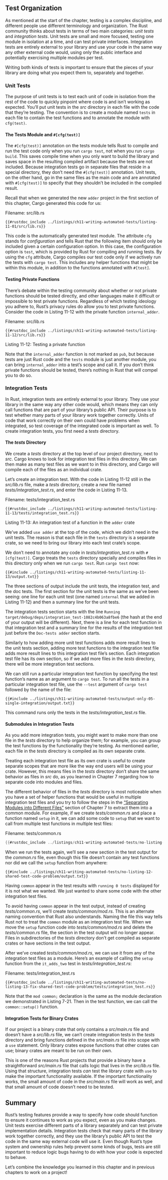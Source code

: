 ## Test Organization

As mentioned at the start of the chapter, testing is a complex discipline, and
different people use different terminology and organization. The Rust community
thinks about tests in terms of two main categories: *unit tests* and
*integration tests*. Unit tests are small and more focused, testing one module
in isolation at a time, and can test private interfaces. Integration tests are
entirely external to your library and use your code in the same way any other
external code would, using only the public interface and potentially exercising
multiple modules per test.

Writing both kinds of tests is important to ensure that the pieces of your
library are doing what you expect them to, separately and together.

### Unit Tests

The purpose of unit tests is to test each unit of code in isolation from the
rest of the code to quickly pinpoint where code is and isn’t working as
expected. You’ll put unit tests in the *src* directory in each file with the
code that they’re testing. The convention is to create a module named `tests`
in each file to contain the test functions and to annotate the module with
`cfg(test)`.

#### The Tests Module and `#[cfg(test)]`

The `#[cfg(test)]` annotation on the tests module tells Rust to compile and run
the test code only when you run `cargo test`, not when you run `cargo build`.
This saves compile time when you only want to build the library and saves space
in the resulting compiled artifact because the tests are not included. Because
integration tests go in separate files that reside in a special directory, they
don’t need the `#[cfg(test)]` annotation. Unit tests, on the other hand, go in
the same files as the main code and are annotated with `#[cfg(test)]` to
specify that they shouldn’t be included in the compiled result.

Recall that when we generated the new `adder` project in the first section of
this chapter, Cargo generated this code for us:

<span class="filename">Filename: src/lib.rs</span>

```rust,noplayground
{{#rustdoc_include ../listings/ch11-writing-automated-tests/listing-11-01/src/lib.rs}}
```

This code is the automatically generated test module. The attribute `cfg`
stands for *configuration* and tells Rust that the following item should only
be included given a certain configuration option. In this case, the
configuration option is `test`, which is provided by Rust for compiling and
running tests. By using the `cfg` attribute, Cargo compiles our test code only
if we actively run the tests with `cargo test`. This includes any helper
functions that might be within this module, in addition to the functions
annotated with `#[test]`.

#### Testing Private Functions

There’s debate within the testing community about whether or not private
functions should be tested directly, and other languages make it difficult or
impossible to test private functions. Regardless of which testing ideology you
adhere to, Rust’s privacy rules do allow you to test private functions.
Consider the code in Listing 11-12 with the private function `internal_adder`.

<span class="filename">Filename: src/lib.rs</span>

```rust,noplayground
{{#rustdoc_include ../listings/ch11-writing-automated-tests/listing-11-12/src/lib.rs}}
```

<span class="caption">Listing 11-12: Testing a private function</span>

Note that the `internal_adder` function is not marked as `pub`, but because
tests are just Rust code and the `tests` module is just another module, you can
bring `internal_adder` into a test’s scope and call it. If you don’t think
private functions should be tested, there’s nothing in Rust that will compel
you to do so.

### Integration Tests

In Rust, integration tests are entirely external to your library. They use your
library in the same way any other code would, which means they can only call
functions that are part of your library’s public API. Their purpose is to test
whether many parts of your library work together correctly. Units of code that
work correctly on their own could have problems when integrated, so test
coverage of the integrated code is important as well. To create integration
tests, you first need a *tests* directory.

#### The *tests* Directory

We create a *tests* directory at the top level of our project directory, next
to *src*. Cargo knows to look for integration test files in this directory. We
can then make as many test files as we want to in this directory, and Cargo
will compile each of the files as an individual crate.

Let’s create an integration test. With the code in Listing 11-12 still in the
*src/lib.rs* file, make a *tests* directory, create a new file named
*tests/integration_test.rs*, and enter the code in Listing 11-13.

<span class="filename">Filename: tests/integration_test.rs</span>

```rust,ignore
{{#rustdoc_include ../listings/ch11-writing-automated-tests/listing-11-13/tests/integration_test.rs}}
```

<span class="caption">Listing 11-13: An integration test of a function in the
`adder` crate</span>

We’ve added `use adder` at the top of the code, which we didn’t need in the
unit tests. The reason is that each file in the `tests` directory is a separate
crate, so we need to bring our library into each test crate’s scope.

We don’t need to annotate any code in *tests/integration_test.rs* with
`#[cfg(test)]`. Cargo treats the `tests` directory specially and compiles files
in this directory only when we run `cargo test`. Run `cargo test` now:

```console
{{#include ../listings/ch11-writing-automated-tests/listing-11-13/output.txt}}
```

The three sections of output include the unit tests, the integration test, and
the doc tests. The first section for the unit tests is the same as we’ve been
seeing: one line for each unit test (one named `internal` that we added in
Listing 11-12) and then a summary line for the unit tests.

The integration tests section starts with the line `Running
target/debug/deps/integration_test-1082c4b063a8fbe6` (the hash at the end of
your output will be different). Next, there is a line for each test function in
that integration test and a summary line for the results of the integration
test just before the `Doc-tests adder` section starts.

Similarly to how adding more unit test functions adds more result lines to the
unit tests section, adding more test functions to the integration test file
adds more result lines to this integration test file’s section. Each
integration test file has its own section, so if we add more files in the
*tests* directory, there will be more integration test sections.

We can still run a particular integration test function by specifying the test
function’s name as an argument to `cargo test`. To run all the tests in a
particular integration test file, use the `--test` argument of `cargo test`
followed by the name of the file:

```console
{{#include ../listings/ch11-writing-automated-tests/output-only-05-single-integration/output.txt}}
```

This command runs only the tests in the *tests/integration_test.rs* file.

#### Submodules in Integration Tests

As you add more integration tests, you might want to make more than one file in
the *tests* directory to help organize them; for example, you can group the
test functions by the functionality they’re testing. As mentioned earlier, each
file in the *tests* directory is compiled as its own separate crate.

Treating each integration test file as its own crate is useful to create
separate scopes that are more like the way end users will be using your crate.
However, this means files in the *tests* directory don’t share the same
behavior as files in *src* do, as you learned in Chapter 7 regarding how to
separate code into modules and files.

The different behavior of files in the *tests* directory is most noticeable
when you have a set of helper functions that would be useful in multiple
integration test files and you try to follow the steps in the [“Separating
Modules into Different Files”][separating-modules-into-files]<!-- ignore -->
section of Chapter 7 to extract them into a common module. For example, if we
create *tests/common.rs* and place a function named `setup` in it, we can add
some code to `setup` that we want to call from multiple test functions in
multiple test files:

<span class="filename">Filename: tests/common.rs</span>

```rust
{{#rustdoc_include ../listings/ch11-writing-automated-tests/no-listing-12-shared-test-code-problem/tests/common.rs}}
```

When we run the tests again, we’ll see a new section in the test output for the
*common.rs* file, even though this file doesn’t contain any test functions nor
did we call the `setup` function from anywhere:

```console
{{#include ../listings/ch11-writing-automated-tests/no-listing-12-shared-test-code-problem/output.txt}}
```

Having `common` appear in the test results with `running 0 tests` displayed for
it is not what we wanted. We just wanted to share some code with the other
integration test files.

To avoid having `common` appear in the test output, instead of creating
*tests/common.rs*, we’ll create *tests/common/mod.rs*. This is an alternate
naming convention that Rust also understands. Naming the file this way tells
Rust not to treat the `common` module as an integration test file. When we move
the `setup` function code into *tests/common/mod.rs* and delete the
*tests/common.rs* file, the section in the test output will no longer appear.
Files in subdirectories of the *tests* directory don’t get compiled as separate
crates or have sections in the test output.

After we’ve created *tests/common/mod.rs*, we can use it from any of the
integration test files as a module. Here’s an example of calling the `setup`
function from the `it_adds_two` test in *tests/integration_test.rs*:

<span class="filename">Filename: tests/integration_test.rs</span>

```rust,ignore
{{#rustdoc_include ../listings/ch11-writing-automated-tests/no-listing-13-fix-shared-test-code-problem/tests/integration_test.rs}}
```

Note that the `mod common;` declaration is the same as the module declaration
we demonstrated in Listing 7-21. Then in the test function, we can call the
`common::setup()` function.

#### Integration Tests for Binary Crates

If our project is a binary crate that only contains a *src/main.rs* file and
doesn’t have a *src/lib.rs* file, we can’t create integration tests in the
*tests* directory and bring functions defined in the *src/main.rs* file into
scope with a `use` statement. Only library crates expose functions that other
crates can use; binary crates are meant to be run on their own.

This is one of the reasons Rust projects that provide a binary have a
straightforward *src/main.rs* file that calls logic that lives in the
*src/lib.rs* file. Using that structure, integration tests *can* test the
library crate with `use` to make the important functionality available.
If the important functionality works, the small amount of code in the
*src/main.rs* file will work as well, and that small amount of code doesn’t
need to be tested.

## Summary

Rust’s testing features provide a way to specify how code should function to
ensure it continues to work as you expect, even as you make changes. Unit tests
exercise different parts of a library separately and can test private
implementation details. Integration tests check that many parts of the library
work together correctly, and they use the library’s public API to test the code
in the same way external code will use it. Even though Rust’s type system and
ownership rules help prevent some kinds of bugs, tests are still important to
reduce logic bugs having to do with how your code is expected to behave.

Let’s combine the knowledge you learned in this chapter and in previous
chapters to work on a project!

[separating-modules-into-files]:
ch07-05-separating-modules-into-different-files.html
